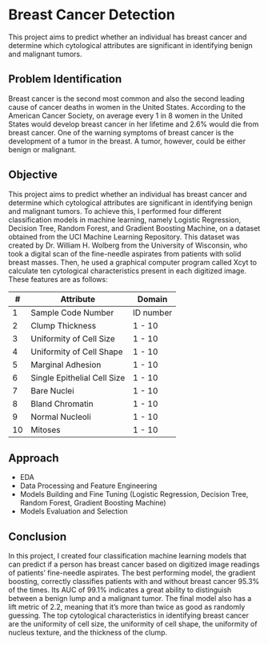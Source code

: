# Breast Cancer Detection
This project aims to predict whether an individual has breast cancer and determine which cytological attributes are significant in identifying benign and malignant tumors.

## Problem Identification
Breast cancer is the second most common and also the second leading cause of cancer deaths in women in the United States. According to the American Cancer Society, on average every 1 in 8 women in the United States would develop breast cancer in her lifetime and 2.6% would die from breast cancer. One of the warning symptoms of breast cancer is the development of a tumor in the breast. A tumor, however, could be either benign or malignant.

## Objective
This project aims to predict whether an individual has breast cancer and determine which cytological attributes are significant in identifying benign and malignant tumors. To achieve this, I performed four different classification models in machine learning, namely Logistic Regression, Decision Tree, Random Forest, and Gradient Boosting Machine, on a dataset obtained from the UCI Machine Learning Repository. This dataset was created by Dr. William H. Wolberg from the University of Wisconsin, who took a digital scan of the fine-needle aspirates from patients with solid breast masses. Then, he used a graphical computer program called Xcyt to calculate ten cytological characteristics present in each digitized image. These features are as follows:

| #  | Attribute                     | Domain   |
|----|-------------------------------|----------|
| 1  | Sample Code Number            | ID number|
| 2  | Clump Thickness               | 1 - 10   |
| 3  | Uniformity of Cell Size       | 1 - 10   |
| 4  | Uniformity of Cell Shape      | 1 - 10   |
| 5  | Marginal Adhesion             | 1 - 10   |
| 6  | Single Epithelial Cell Size   | 1 - 10   |
| 7  | Bare Nuclei                   | 1 - 10   |
| 8  | Bland Chromatin               | 1 - 10   |
| 9  | Normal Nucleoli               | 1 - 10   |
| 10 | Mitoses                       | 1 - 10   |

## Approach
- EDA
- Data Processing and Feature Engineering
- Models Building and Fine Tuning (Logistic Regression, Decision Tree, Random Forest, Gradient Boosting Machine)
- Models Evaluation and Selection
  
## Conclusion
In this project, I created four classification machine learning models that can predict if a person has breast cancer based on digitized image readings of patients’ fine-needle aspirates. The best performing model, the gradient boosting, correctly classifies patients with and without breast cancer 95.3% of the times. Its AUC of 99.1% indicates a great ability to distinguish between a benign lump and a malignant tumor. The final model also has a lift metric of 2.2, meaning that it’s more than twice as good as randomly guessing. 
The top cytological characteristics in identifying breast cancer are the uniformity of cell size, the uniformity of cell shape, the uniformity of nucleus texture, and the thickness of the clump.
